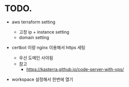 # TODO.

- aws terraform setting
  - 고정 ip + instance setting
  - domain setting
- certbot 이랑 nginx 이용해서 https 세팅

  - 우선 도메인 사야됨
  - 참고
    - https://kasterra.github.io/code-server-with-vps/

- workspace 설정해서 한번에 열기
